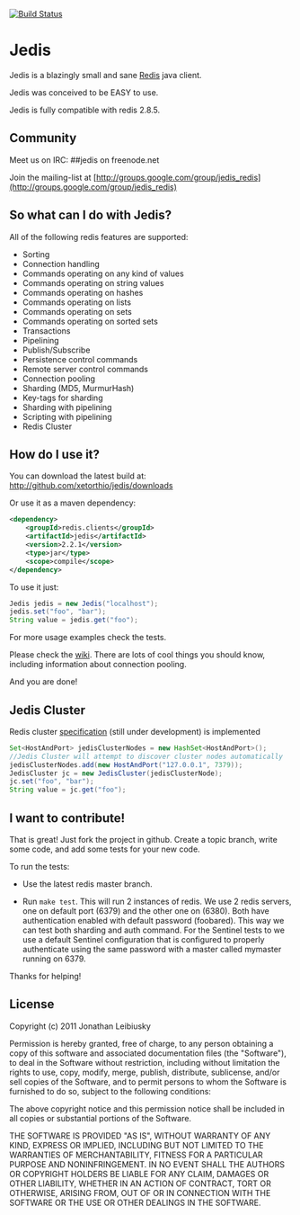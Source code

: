 [![Build Status](https://travis-ci.org/xetorthio/jedis.png?branch=master)](https://travis-ci.org/xetorthio/jedis)

# Jedis

Jedis is a blazingly small and sane [Redis](http://github.com/antirez/redis "Redis") java client.

Jedis was conceived to be EASY to use.

Jedis is fully compatible with redis 2.8.5.

## Community

Meet us on IRC: ##jedis on freenode.net

Join the mailing-list at [http://groups.google.com/group/jedis_redis](http://groups.google.com/group/jedis_redis)

## So what can I do with Jedis?
All of the following redis features are supported:

- Sorting
- Connection handling
- Commands operating on any kind of values
- Commands operating on string values
- Commands operating on hashes
- Commands operating on lists
- Commands operating on sets
- Commands operating on sorted sets
- Transactions
- Pipelining
- Publish/Subscribe
- Persistence control commands
- Remote server control commands
- Connection pooling
- Sharding (MD5, MurmurHash)
- Key-tags for sharding
- Sharding with pipelining
- Scripting with pipelining
- Redis Cluster

## How do I use it?

You can download the latest build at: 
    http://github.com/xetorthio/jedis/downloads

Or use it as a maven dependency:

```xml
<dependency>
    <groupId>redis.clients</groupId>
    <artifactId>jedis</artifactId>
    <version>2.2.1</version>
    <type>jar</type>
    <scope>compile</scope>
</dependency>
```

To use it just:
    
```java
Jedis jedis = new Jedis("localhost");
jedis.set("foo", "bar");
String value = jedis.get("foo");
```

For more usage examples check the tests.

Please check the [wiki](http://github.com/xetorthio/jedis/wiki "wiki"). There are lots of cool things you should know, including information about connection pooling.

And you are done!

## Jedis Cluster

Redis cluster [specification](http://redis.io/topics/cluster-spec) (still under development) is implemented

```java
Set<HostAndPort> jedisClusterNodes = new HashSet<HostAndPort>();
//Jedis Cluster will attempt to discover cluster nodes automatically
jedisClusterNodes.add(new HostAndPort("127.0.0.1", 7379));
JedisCluster jc = new JedisCluster(jedisClusterNode);
jc.set("foo", "bar");
String value = jc.get("foo");
```

## I want to contribute!

That is great! Just fork the project in github. Create a topic branch, write some code, and add some tests for your new code.

To run the tests:

- Use the latest redis master branch.

- Run ```make test```. This will run 2 instances of redis. We use 2 redis
	servers, one on default port (6379) and the other one on (6380). Both have
	authentication enabled with default password (foobared). This way we can
	test both sharding and auth command. For the Sentinel tests to we use a
	default Sentinel configuration that is configured to properly authenticate
	using the same password with a master called mymaster running on 6379.

Thanks for helping!

## License

Copyright (c) 2011 Jonathan Leibiusky

Permission is hereby granted, free of charge, to any person
obtaining a copy of this software and associated documentation
files (the "Software"), to deal in the Software without
restriction, including without limitation the rights to use,
copy, modify, merge, publish, distribute, sublicense, and/or sell
copies of the Software, and to permit persons to whom the
Software is furnished to do so, subject to the following
conditions:

The above copyright notice and this permission notice shall be
included in all copies or substantial portions of the Software.

THE SOFTWARE IS PROVIDED "AS IS", WITHOUT WARRANTY OF ANY KIND,
EXPRESS OR IMPLIED, INCLUDING BUT NOT LIMITED TO THE WARRANTIES
OF MERCHANTABILITY, FITNESS FOR A PARTICULAR PURPOSE AND
NONINFRINGEMENT. IN NO EVENT SHALL THE AUTHORS OR COPYRIGHT
HOLDERS BE LIABLE FOR ANY CLAIM, DAMAGES OR OTHER LIABILITY,
WHETHER IN AN ACTION OF CONTRACT, TORT OR OTHERWISE, ARISING
FROM, OUT OF OR IN CONNECTION WITH THE SOFTWARE OR THE USE OR
OTHER DEALINGS IN THE SOFTWARE.

